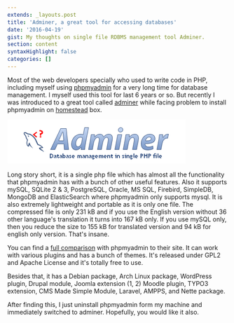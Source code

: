 ```yaml
---
extends: _layouts.post
title: 'Adminer, a great tool for accessing databases'
date: '2016-04-19'
gist: My thoughts on single file RDBMS management tool Adminer.
section: content
syntaxHighlight: false
categories: []
---
```


Most of the web developers specially who used to write code in PHP, including myself using [phpmyadmin](https://www.phpmyadmin.net/) for a very long time for database management. I myself used this tool for last 6 years or so. But recently I was introduced to a great tool called [adminer](https://www.adminer.org/en/) while facing problem to install phpmyadmin on [homestead](https://laravel.com/docs/5.2/homestead) box.

![Adminer Logo](/assets/images/posts/adminer-logo.png)

Long story short, it is a single php file which has almost all the functionality that phpmyadmin has with a bunch of other useful features. Also it supports mySQL, SQLite 2 & 3, PostgreSQL, Oracle, MS SQL, Firebird, SimpleDB, MongoDB and ElasticSearch where phpmyadmin only supports mysql. It is also extremely lightweight and portable as it is only one file. The compressed file is only 231 kB and if you use the English version without 36 other language's translation it turns into 167 kB only. If you use mySQL only, then you reduce the size to 155 kB for translated version and 94 kB for english only version. That's insane.

You can find a [full comparison](https://www.adminer.org/en/phpmyadmin) with phpmyadmin to their site. It can work with various plugins and has a bunch of themes. It's released under GPL2 and Apache License and it's totally free to use.

Besides that, it has a Debian package, Arch Linux package, WordPress plugin, Drupal module, Joomla extension (1, 2) Moodle plugin, TYPO3 extension, CMS Made Simple Module, Laravel, AMPPS, and Nette package.

After finding this, I just uninstall phpmyadmin form my machine and immediately switched to adminer. Hopefully, you would like it also.
